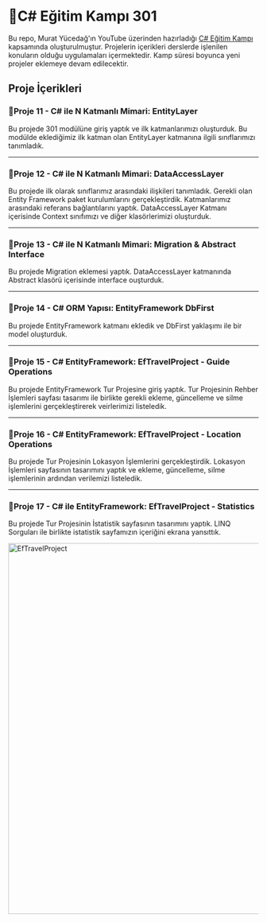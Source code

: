 # :rocket:C# Eğitim Kampı 301

Bu repo, Murat Yücedağ'ın YouTube üzerinden hazırladığı [C# Eğitim Kampı](https://www.youtube.com/playlist?list=PLKnjBHu2xXNPmFMvGKVHA_ijjrgUyNIXr) kapsamında oluşturulmuştur. Projelerin içerikleri derslerde işlenilen konuların olduğu uygulamaları içermektedir. 
Kamp süresi boyunca yeni projeler eklemeye devam edilecektir.



## Proje İçerikleri
### :pushpin:Proje 11 - C# ile N Katmanlı Mimari: EntityLayer
Bu projede 301 modülüne giriş yaptık ve ilk katmanlarımızı oluşturduk. Bu modülde eklediğimiz ilk katman olan EntityLayer katmanına ilgili sınıflarımızı tanımladık.

---

### :pushpin:Proje 12 - C# ile N Katmanlı Mimari: DataAccessLayer
Bu projede ilk olarak sınıflarımız arasındaki ilişkileri tanımladık. Gerekli olan Entity Framework paket kurulumlarını gerçekleştirdik. Katmanlarımız arasındaki referans bağlantılarını yaptık. DataAccessLayer Katmanı içerisinde Context sınıfımızı ve diğer klasörlerimizi oluşturduk.

---

### :pushpin:Proje 13 - C# ile N Katmanlı Mimari: Migration & Abstract Interface
Bu projede Migration eklemesi yaptık. DataAccessLayer katmanında Abstract klasörü içerisinde interface ouşturduk.

---

### :pushpin:Proje 14 - C# ORM Yapısı: EntityFramework DbFirst
Bu projede EntityFramework katmanı ekledik ve DbFirst yaklaşımı ile bir model oluşturduk.

---

### :pushpin:Proje 15 - C# EntityFramework: EfTravelProject - Guide Operations
Bu projede EntityFramework Tur Projesine giriş yaptık. Tur Projesinin Rehber İşlemleri sayfası tasarımı ile birlikte gerekli ekleme, güncelleme ve silme işlemlerini gerçekleştirerek veirlerimizi listeledik.

---

### :pushpin:Proje 16 - C# EntityFramework: EfTravelProject - Location Operations
Bu projede Tur Projesinin Lokasyon İşlemlerini gerçekleştirdik. Lokasyon İşlemleri sayfasının tasarımını yaptık ve ekleme, güncelleme, silme işlemlerinin ardından verilemizi listeledik.

---

### :pushpin:Proje 17 - C# ile EntityFramework: EfTravelProject - Statistics
Bu projede Tur Projesinin İstatistik sayfasının tasarımını yaptık. LINQ Sorguları ile birlikte istatistik sayfamızın içeriğini ekrana yansıttık.


<img width="746" alt="EfTravelProject" src="https://github.com/user-attachments/assets/994cae74-66e1-436e-bfa6-e70bf2aaec12">
